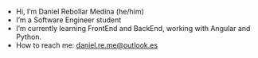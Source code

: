 - Hi, I’m Daniel Rebollar Medina (he/him)
- I’m a Software Engineer student
- I’m currently learning FrontEnd and BackEnd, working with Angular and Python.
- How to reach me: daniel.re.me@outlook.es
